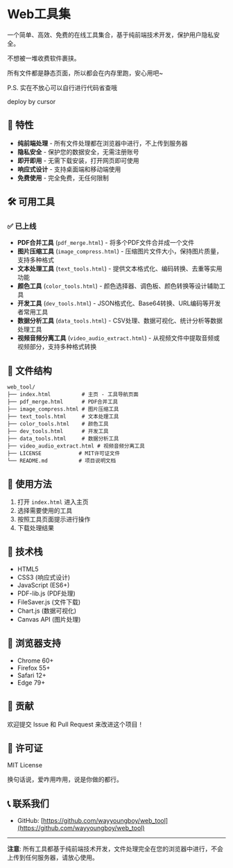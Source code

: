 # Web工具集

一个简单、高效、免费的在线工具集合，基于纯前端技术开发，保护用户隐私安全。

不想被一堆收费软件裹挟。

所有文件都是静态页面，所以都会在内存里跑，安心用吧~

P.S. 实在不放心可以自行进行代码省查哦

deploy by cursor

## 🌟 特性

- **纯前端处理** - 所有文件处理都在浏览器中进行，不上传到服务器
- **隐私安全** - 保护您的数据安全，无需注册账号
- **即开即用** - 无需下载安装，打开网页即可使用
- **响应式设计** - 支持桌面端和移动端使用
- **免费使用** - 完全免费，无任何限制

## 🛠️ 可用工具

### ✅ 已上线

- **PDF合并工具** (`pdf_merge.html`) - 将多个PDF文件合并成一个文件
- **图片压缩工具** (`image_compress.html`) - 压缩图片文件大小，保持图片质量，支持多种格式
- **文本处理工具** (`text_tools.html`) - 提供文本格式化、编码转换、去重等实用功能
- **颜色工具** (`color_tools.html`) - 颜色选择器、调色板、颜色转换等设计辅助工具
- **开发工具** (`dev_tools.html`) - JSON格式化、Base64转换、URL编码等开发者常用工具
- **数据分析工具** (`data_tools.html`) - CSV处理、数据可视化、统计分析等数据处理工具
- **视频音频分离工具** (`video_audio_extract.html`) - 从视频文件中提取音频或视频部分，支持多种格式转换

## 📁 文件结构

```
web_tool/
├── index.html          # 主页 - 工具导航页面
├── pdf_merge.html      # PDF合并工具
├── image_compress.html # 图片压缩工具
├── text_tools.html     # 文本处理工具
├── color_tools.html    # 颜色工具
├── dev_tools.html      # 开发工具
├── data_tools.html     # 数据分析工具
├── video_audio_extract.html # 视频音频分离工具
├── LICENSE            # MIT许可证文件
└── README.md          # 项目说明文档
```

## 🚀 使用方法

1. 打开 `index.html` 进入主页
2. 选择需要使用的工具
3. 按照工具页面提示进行操作
4. 下载处理结果

## 🔧 技术栈

- HTML5
- CSS3 (响应式设计)
- JavaScript (ES6+)
- PDF-lib.js (PDF处理)
- FileSaver.js (文件下载)
- Chart.js (数据可视化)
- Canvas API (图片处理)

## 📱 浏览器支持

- Chrome 60+
- Firefox 55+
- Safari 12+
- Edge 79+

## 🤝 贡献

欢迎提交 Issue 和 Pull Request 来改进这个项目！

## 📄 许可证

MIT License

换句话说，爱咋用咋用，说是你做的都行。

## 📞 联系我们

- GitHub: [https://github.com/wayyoungboy/web_tool](https://github.com/wayyoungboy/web_tool)

---

**注意**: 所有工具都基于纯前端技术开发，文件处理完全在您的浏览器中进行，不会上传到任何服务器，请放心使用。
